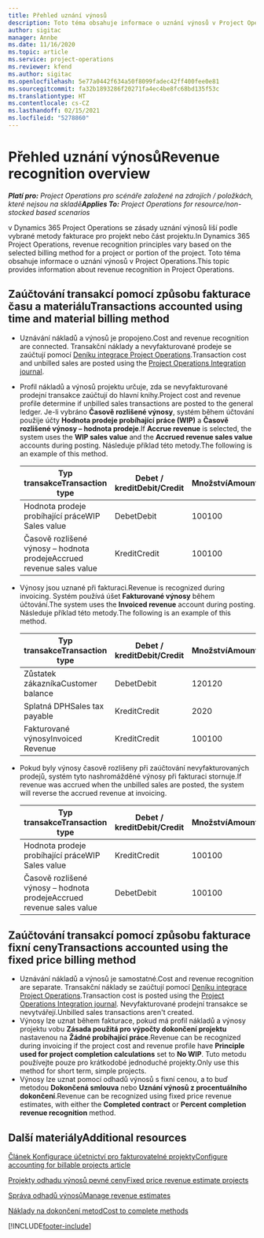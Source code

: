 ```yaml
---
title: Přehled uznání výnosů
description: Toto téma obsahuje informace o uznání výnosů v Project Operations.
author: sigitac
manager: Annbe
ms.date: 11/16/2020
ms.topic: article
ms.service: project-operations
ms.reviewer: kfend
ms.author: sigitac
ms.openlocfilehash: 5e77a0442f634a50f8099fadec42ff400fee0e81
ms.sourcegitcommit: fa32b1893286f20271fa4ec4be8fc68bd135f53c
ms.translationtype: HT
ms.contentlocale: cs-CZ
ms.lasthandoff: 02/15/2021
ms.locfileid: "5278860"
---
```

# <a name="revenue-recognition-overview"></a><span data-ttu-id="50b52-103">Přehled uznání výnosů</span><span class="sxs-lookup"><span data-stu-id="50b52-103">Revenue recognition overview</span></span>

<span data-ttu-id="50b52-104">_**Platí pro:** Project Operations pro scénáře založené na zdrojích / položkách, které nejsou na skladě_</span><span class="sxs-lookup"><span data-stu-id="50b52-104">_**Applies To:** Project Operations for resource/non-stocked based scenarios_</span></span>

<span data-ttu-id="50b52-105">v Dynamics 365 Project Operations se zásady uznání výnosů liší podle vybrané metody fakturace pro projekt nebo část projektu.</span><span class="sxs-lookup"><span data-stu-id="50b52-105">In Dynamics 365 Project Operations, revenue recognition principles vary based on the selected billing method for a project or portion of the project.</span></span> <span data-ttu-id="50b52-106">Toto téma obsahuje informace o uznání výnosů v Project Operations.</span><span class="sxs-lookup"><span data-stu-id="50b52-106">This topic provides information about revenue recognition in Project Operations.</span></span>

## <a name="transactions-accounted-using-time-and-material-billing-method"></a><span data-ttu-id="50b52-107">Zaúčtování transakcí pomocí způsobu fakturace času a materiálu</span><span class="sxs-lookup"><span data-stu-id="50b52-107">Transactions accounted using time and material billing method</span></span>

- <span data-ttu-id="50b52-108">Uznávání nákladů a výnosů je propojeno.</span><span class="sxs-lookup"><span data-stu-id="50b52-108">Cost and revenue recognition are connected.</span></span> <span data-ttu-id="50b52-109">Transakční náklady a nevyfakturované prodeje se zaúčtují pomocí [Deníku integrace Project Operations](../project-accounting/project-operations-integration-journal.md).</span><span class="sxs-lookup"><span data-stu-id="50b52-109">Transaction cost and unbilled sales are posted using the [Project Operations Integration journal](../project-accounting/project-operations-integration-journal.md).</span></span>
- <span data-ttu-id="50b52-110">Profil nákladů a výnosů projektu určuje, zda se nevyfakturované prodejní transakce zaúčtují do hlavní knihy.</span><span class="sxs-lookup"><span data-stu-id="50b52-110">Project cost and revenue profile determine if unbilled sales transactions are posted to the general ledger.</span></span> <span data-ttu-id="50b52-111">Je-li vybráno **Časově rozlišené výnosy**, systém během účtování použije účty **Hodnota prodeje probíhající práce (WIP)** a **Časově rozlišené výnosy – hodnota prodeje**.</span><span class="sxs-lookup"><span data-stu-id="50b52-111">If **Accrue revenue** is selected, the system uses the **WIP sales value** and the **Accrued revenue sales value** accounts during posting.</span></span> <span data-ttu-id="50b52-112">Následuje příklad této metody.</span><span class="sxs-lookup"><span data-stu-id="50b52-112">The following is an example of this method.</span></span>  

  | <span data-ttu-id="50b52-113">Typ transakce</span><span class="sxs-lookup"><span data-stu-id="50b52-113">Transaction type</span></span> | <span data-ttu-id="50b52-114">Debet / kredit</span><span class="sxs-lookup"><span data-stu-id="50b52-114">Debit/Credit</span></span> | <span data-ttu-id="50b52-115">Množství</span><span class="sxs-lookup"><span data-stu-id="50b52-115">Amount</span></span> |
  | --- | --- | --- |
  | <span data-ttu-id="50b52-116">Hodnota prodeje probíhající práce</span><span class="sxs-lookup"><span data-stu-id="50b52-116">WIP Sales value</span></span> | <span data-ttu-id="50b52-117">Debet</span><span class="sxs-lookup"><span data-stu-id="50b52-117">Debit</span></span> | <span data-ttu-id="50b52-118">100</span><span class="sxs-lookup"><span data-stu-id="50b52-118">100</span></span> |
  | <span data-ttu-id="50b52-119">Časově rozlišené výnosy – hodnota prodeje</span><span class="sxs-lookup"><span data-stu-id="50b52-119">Accrued revenue sales value</span></span> | <span data-ttu-id="50b52-120">Kredit</span><span class="sxs-lookup"><span data-stu-id="50b52-120">Credit</span></span> | <span data-ttu-id="50b52-121">100</span><span class="sxs-lookup"><span data-stu-id="50b52-121">100</span></span> |

- <span data-ttu-id="50b52-122">Výnosy jsou uznané při fakturaci.</span><span class="sxs-lookup"><span data-stu-id="50b52-122">Revenue is recognized during invoicing.</span></span> <span data-ttu-id="50b52-123">Systém používá úšet **Fakturované výnosy** během účtování.</span><span class="sxs-lookup"><span data-stu-id="50b52-123">The system uses the **Invoiced revenue** account during posting.</span></span> <span data-ttu-id="50b52-124">Následuje příklad této metody.</span><span class="sxs-lookup"><span data-stu-id="50b52-124">The following is an example of this method.</span></span>  

  | <span data-ttu-id="50b52-125">Typ transakce</span><span class="sxs-lookup"><span data-stu-id="50b52-125">Transaction type</span></span> | <span data-ttu-id="50b52-126">Debet / kredit</span><span class="sxs-lookup"><span data-stu-id="50b52-126">Debit/Credit</span></span> | <span data-ttu-id="50b52-127">Množství</span><span class="sxs-lookup"><span data-stu-id="50b52-127">Amount</span></span> |
  | --- | --- | --- |
  | <span data-ttu-id="50b52-128">Zůstatek zákazníka</span><span class="sxs-lookup"><span data-stu-id="50b52-128">Customer balance</span></span> | <span data-ttu-id="50b52-129">Debet</span><span class="sxs-lookup"><span data-stu-id="50b52-129">Debit</span></span> | <span data-ttu-id="50b52-130">120</span><span class="sxs-lookup"><span data-stu-id="50b52-130">120</span></span> |
  | <span data-ttu-id="50b52-131">Splatná DPH</span><span class="sxs-lookup"><span data-stu-id="50b52-131">Sales tax payable</span></span> | <span data-ttu-id="50b52-132">Kredit</span><span class="sxs-lookup"><span data-stu-id="50b52-132">Credit</span></span> | <span data-ttu-id="50b52-133">20</span><span class="sxs-lookup"><span data-stu-id="50b52-133">20</span></span> |
  | <span data-ttu-id="50b52-134">Fakturované výnosy</span><span class="sxs-lookup"><span data-stu-id="50b52-134">Invoiced Revenue</span></span> | <span data-ttu-id="50b52-135">Kredit</span><span class="sxs-lookup"><span data-stu-id="50b52-135">Credit</span></span> | <span data-ttu-id="50b52-136">100</span><span class="sxs-lookup"><span data-stu-id="50b52-136">100</span></span> |

- <span data-ttu-id="50b52-137">Pokud byly výnosy časově rozlišeny při zaúčtování nevyfakturovaných prodejů, systém tyto nashromážděné výnosy při fakturaci stornuje.</span><span class="sxs-lookup"><span data-stu-id="50b52-137">If revenue was accrued when the unbilled sales are posted, the system will reverse the accrued revenue at invoicing.</span></span>

  | <span data-ttu-id="50b52-138">Typ transakce</span><span class="sxs-lookup"><span data-stu-id="50b52-138">Transaction type</span></span> | <span data-ttu-id="50b52-139">Debet / kredit</span><span class="sxs-lookup"><span data-stu-id="50b52-139">Debit/Credit</span></span> | <span data-ttu-id="50b52-140">Množství</span><span class="sxs-lookup"><span data-stu-id="50b52-140">Amount</span></span> |
  | --- | --- | --- |
  | <span data-ttu-id="50b52-141">Hodnota prodeje probíhající práce</span><span class="sxs-lookup"><span data-stu-id="50b52-141">WIP Sales value</span></span> | <span data-ttu-id="50b52-142">Kredit</span><span class="sxs-lookup"><span data-stu-id="50b52-142">Credit</span></span> | <span data-ttu-id="50b52-143">100</span><span class="sxs-lookup"><span data-stu-id="50b52-143">100</span></span> |
  | <span data-ttu-id="50b52-144">Časově rozlišené výnosy – hodnota prodeje</span><span class="sxs-lookup"><span data-stu-id="50b52-144">Accrued revenue sales value</span></span> | <span data-ttu-id="50b52-145">Debet</span><span class="sxs-lookup"><span data-stu-id="50b52-145">Debit</span></span> | <span data-ttu-id="50b52-146">100</span><span class="sxs-lookup"><span data-stu-id="50b52-146">100</span></span> |

## <a name="transactions-accounted-using-the-fixed-price-billing-method"></a><span data-ttu-id="50b52-147">Zaúčtování transakcí pomocí způsobu fakturace fixní ceny</span><span class="sxs-lookup"><span data-stu-id="50b52-147">Transactions accounted using the fixed price billing method</span></span>

- <span data-ttu-id="50b52-148">Uznávání nákladů a výnosů je samostatné.</span><span class="sxs-lookup"><span data-stu-id="50b52-148">Cost and revenue recognition are separate.</span></span> <span data-ttu-id="50b52-149">Transakční náklady se zaúčtují pomocí [Deníku integrace Project Operations](../project-accounting/project-operations-integration-journal.md).</span><span class="sxs-lookup"><span data-stu-id="50b52-149">Transaction cost is posted using the [Project Operations Integration journal](../project-accounting/project-operations-integration-journal.md).</span></span> <span data-ttu-id="50b52-150">Nevyfakturované prodejní transakce se nevytvářejí.</span><span class="sxs-lookup"><span data-stu-id="50b52-150">Unbilled sales transactions aren't created.</span></span>
- <span data-ttu-id="50b52-151">Výnosy lze uznat během fakturace, pokud má profil nákladů a výnosy projektu vobu **Zásada použitá pro výpočty dokončení projektu** nastavenou na **Žádné probíhající práce**.</span><span class="sxs-lookup"><span data-stu-id="50b52-151">Revenue can be recognized during invoicing if the project cost and revenue profile have **Principle used for project completion calculations** set to **No WIP**.</span></span> <span data-ttu-id="50b52-152">Tuto metodu používejte pouze pro krátkodobé jednoduché projekty.</span><span class="sxs-lookup"><span data-stu-id="50b52-152">Only use this method for short term, simple projects.</span></span>
- <span data-ttu-id="50b52-153">Výnosy lze uznat pomocí odhadů výnosů s fixní cenou, a to buď metodou **Dokončená smlouva** nebo **Uznání výnosů z procentuálního dokončení**.</span><span class="sxs-lookup"><span data-stu-id="50b52-153">Revenue can be recognized using fixed price revenue estimates, with either the **Completed contract** or **Percent completion revenue recognition** method.</span></span>

## <a name="additional-resources"></a><span data-ttu-id="50b52-154">Další materiály</span><span class="sxs-lookup"><span data-stu-id="50b52-154">Additional resources</span></span>
[<span data-ttu-id="50b52-155">Článek Konfigurace účetnictví pro fakturovatelné projekty</span><span class="sxs-lookup"><span data-stu-id="50b52-155">Configure accounting for billable projects article</span></span>](../project-accounting/configure-accounting-billable-projects.md)

[<span data-ttu-id="50b52-156">Projekty odhadu výnosů pevné ceny</span><span class="sxs-lookup"><span data-stu-id="50b52-156">Fixed price revenue estimate projects</span></span>](rev-rec-percentage-completion-method.md)

[<span data-ttu-id="50b52-157">Správa odhadů výnosů</span><span class="sxs-lookup"><span data-stu-id="50b52-157">Manage revenue estimates</span></span>](rev-rec-completed-contract-method.md)

[<span data-ttu-id="50b52-158">Náklady na dokončení metod</span><span class="sxs-lookup"><span data-stu-id="50b52-158">Cost to complete methods</span></span>](cost-complete-methods.md)


[!INCLUDE[footer-include](../includes/footer-banner.md)]